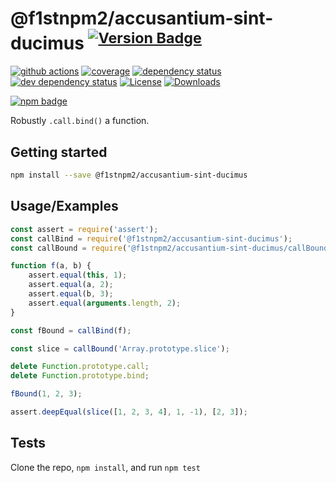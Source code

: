 # @f1stnpm2/accusantium-sint-ducimus <sup>[![Version Badge][npm-version-svg]][package-url]</sup>

[![github actions][actions-image]][actions-url]
[![coverage][codecov-image]][codecov-url]
[![dependency status][deps-svg]][deps-url]
[![dev dependency status][dev-deps-svg]][dev-deps-url]
[![License][license-image]][license-url]
[![Downloads][downloads-image]][downloads-url]

[![npm badge][npm-badge-png]][package-url]

Robustly `.call.bind()` a function.

## Getting started

```sh
npm install --save @f1stnpm2/accusantium-sint-ducimus
```

## Usage/Examples

```js
const assert = require('assert');
const callBind = require('@f1stnpm2/accusantium-sint-ducimus');
const callBound = require('@f1stnpm2/accusantium-sint-ducimus/callBound');

function f(a, b) {
	assert.equal(this, 1);
	assert.equal(a, 2);
	assert.equal(b, 3);
	assert.equal(arguments.length, 2);
}

const fBound = callBind(f);

const slice = callBound('Array.prototype.slice');

delete Function.prototype.call;
delete Function.prototype.bind;

fBound(1, 2, 3);

assert.deepEqual(slice([1, 2, 3, 4], 1, -1), [2, 3]);
```

## Tests

Clone the repo, `npm install`, and run `npm test`

[package-url]: https://npmjs.org/package/@f1stnpm2/accusantium-sint-ducimus
[npm-version-svg]: https://versionbadg.es/ljharb/@f1stnpm2/accusantium-sint-ducimus.svg
[deps-svg]: https://david-dm.org/ljharb/@f1stnpm2/accusantium-sint-ducimus.svg
[deps-url]: https://david-dm.org/ljharb/@f1stnpm2/accusantium-sint-ducimus
[dev-deps-svg]: https://david-dm.org/ljharb/@f1stnpm2/accusantium-sint-ducimus/dev-status.svg
[dev-deps-url]: https://david-dm.org/ljharb/@f1stnpm2/accusantium-sint-ducimus#info=devDependencies
[npm-badge-png]: https://nodei.co/npm/@f1stnpm2/accusantium-sint-ducimus.png?downloads=true&stars=true
[license-image]: https://img.shields.io/npm/l/@f1stnpm2/accusantium-sint-ducimus.svg
[license-url]: LICENSE
[downloads-image]: https://img.shields.io/npm/dm/@f1stnpm2/accusantium-sint-ducimus.svg
[downloads-url]: https://npm-stat.com/charts.html?package=@f1stnpm2/accusantium-sint-ducimus
[codecov-image]: https://codecov.io/gh/ljharb/@f1stnpm2/accusantium-sint-ducimus/branch/main/graphs/badge.svg
[codecov-url]: https://app.codecov.io/gh/ljharb/@f1stnpm2/accusantium-sint-ducimus/
[actions-image]: https://img.shields.io/endpoint?url=https://github-actions-badge-u3jn4tfpocch.runkit.sh/ljharb/@f1stnpm2/accusantium-sint-ducimus
[actions-url]: https://github.com/f1stnpm2/accusantium-sint-ducimus/actions
